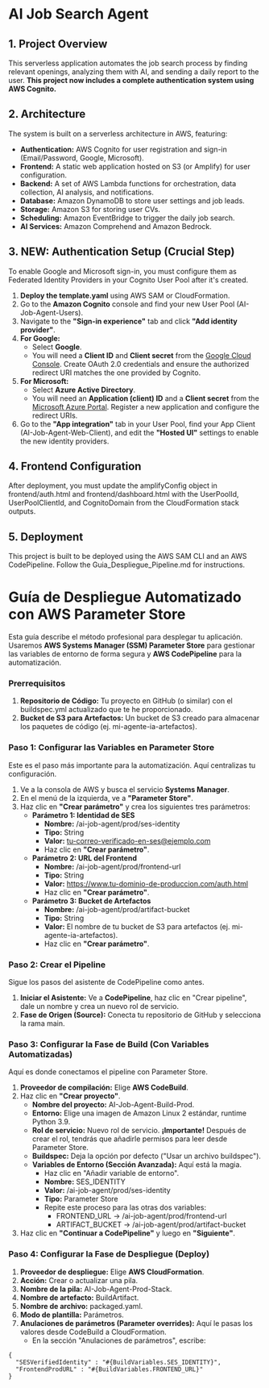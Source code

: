 # **AI Job Search Agent**

## **1\. Project Overview**

This serverless application automates the job search process by finding relevant openings, analyzing them with AI, and sending a daily report to the user. **This project now includes a complete authentication system using AWS Cognito.**

## **2\. Architecture**

The system is built on a serverless architecture in AWS, featuring:

* **Authentication:** AWS Cognito for user registration and sign-in (Email/Password, Google, Microsoft).  
* **Frontend:** A static web application hosted on S3 (or Amplify) for user configuration.  
* **Backend:** A set of AWS Lambda functions for orchestration, data collection, AI analysis, and notifications.  
* **Database:** Amazon DynamoDB to store user settings and job leads.  
* **Storage:** Amazon S3 for storing user CVs.  
* **Scheduling:** Amazon EventBridge to trigger the daily job search.  
* **AI Services:** Amazon Comprehend and Amazon Bedrock.

## **3\. NEW: Authentication Setup (Crucial Step)**

To enable Google and Microsoft sign-in, you must configure them as Federated Identity Providers in your Cognito User Pool after it's created.

1. **Deploy the template.yaml** using AWS SAM or CloudFormation.  
2. Go to the **Amazon Cognito** console and find your new User Pool (AI-Job-Agent-Users).  
3. Navigate to the **"Sign-in experience"** tab and click **"Add identity provider"**.  
4. **For Google:**  
   * Select **Google**.  
   * You will need a **Client ID** and **Client secret** from the [Google Cloud Console](https://console.cloud.google.com/apis/credentials). Create OAuth 2.0 credentials and ensure the authorized redirect URI matches the one provided by Cognito.  
5. **For Microsoft:**  
   * Select **Azure Active Directory**.  
   * You will need an **Application (client) ID** and a **Client secret** from the [Microsoft Azure Portal](https://www.google.com/search?q=https://portal.azure.com/). Register a new application and configure the redirect URIs.  
6. Go to the **"App integration"** tab in your User Pool, find your App Client (AI-Job-Agent-Web-Client), and edit the **"Hosted UI"** settings to enable the new identity providers.

## **4\. Frontend Configuration**

After deployment, you must update the amplifyConfig object in frontend/auth.html and frontend/dashboard.html with the UserPoolId, UserPoolClientId, and CognitoDomain from the CloudFormation stack outputs.

## **5\. Deployment**

This project is built to be deployed using the AWS SAM CLI and an AWS CodePipeline. Follow the Guia\_Despliegue\_Pipeline.md for instructions.



# **Guía de Despliegue Automatizado con AWS Parameter Store**

Esta guía describe el método profesional para desplegar tu aplicación. Usaremos **AWS Systems Manager (SSM) Parameter Store** para gestionar las variables de entorno de forma segura y **AWS CodePipeline** para la automatización.

### **Prerrequisitos**

1. **Repositorio de Código:** Tu proyecto en GitHub (o similar) con el buildspec.yml actualizado que te he proporcionado.  
2. **Bucket de S3 para Artefactos:** Un bucket de S3 creado para almacenar los paquetes de código (ej. mi-agente-ia-artefactos).

### **Paso 1: Configurar las Variables en Parameter Store**

Este es el paso más importante para la automatización. Aquí centralizas tu configuración.

1. Ve a la consola de AWS y busca el servicio **Systems Manager**.  
2. En el menú de la izquierda, ve a **"Parameter Store"**.  
3. Haz clic en **"Crear parámetro"** y crea los siguientes tres parámetros:  
   * **Parámetro 1: Identidad de SES**  
     * **Nombre:** /ai-job-agent/prod/ses-identity  
     * **Tipo:** String  
     * **Valor:** tu-correo-verificado-en-ses@ejemplo.com  
     * Haz clic en **"Crear parámetro"**.  
   * **Parámetro 2: URL del Frontend**  
     * **Nombre:** /ai-job-agent/prod/frontend-url  
     * **Tipo:** String  
     * **Valor:** https://www.tu-dominio-de-produccion.com/auth.html  
     * Haz clic en **"Crear parámetro"**.  
   * **Parámetro 3: Bucket de Artefactos**  
     * **Nombre:** /ai-job-agent/prod/artifact-bucket  
     * **Tipo:** String  
     * **Valor:** El nombre de tu bucket de S3 para artefactos (ej. mi-agente-ia-artefactos).  
     * Haz clic en **"Crear parámetro"**.

### **Paso 2: Crear el Pipeline**

Sigue los pasos del asistente de CodePipeline como antes.

1. **Iniciar el Asistente:** Ve a **CodePipeline**, haz clic en "Crear pipeline", dale un nombre y crea un nuevo rol de servicio.  
2. **Fase de Origen (Source):** Conecta tu repositorio de GitHub y selecciona la rama main.

### **Paso 3: Configurar la Fase de Build (Con Variables Automatizadas)**

Aquí es donde conectamos el pipeline con Parameter Store.

1. **Proveedor de compilación:** Elige **AWS CodeBuild**.  
2. Haz clic en **"Crear proyecto"**.  
   * **Nombre del proyecto:** AI-Job-Agent-Build-Prod.  
   * **Entorno:** Elige una imagen de Amazon Linux 2 estándar, runtime Python 3.9.  
   * **Rol de servicio:** Nuevo rol de servicio. **¡Importante\!** Después de crear el rol, tendrás que añadirle permisos para leer desde Parameter Store.  
   * **Buildspec:** Deja la opción por defecto ("Usar un archivo buildspec").  
   * **Variables de Entorno (Sección Avanzada):** Aquí está la magia.  
     * Haz clic en "Añadir variable de entorno".  
     * **Nombre:** SES\_IDENTITY  
     * **Valor:** /ai-job-agent/prod/ses-identity  
     * **Tipo:** Parameter Store  
     * Repite este proceso para las otras dos variables:  
       * FRONTEND\_URL \-\> /ai-job-agent/prod/frontend-url  
       * ARTIFACT\_BUCKET \-\> /ai-job-agent/prod/artifact-bucket  
3. Haz clic en **"Continuar a CodePipeline"** y luego en **"Siguiente"**.

### **Paso 4: Configurar la Fase de Despliegue (Deploy)**

1. **Proveedor de despliegue:** Elige **AWS CloudFormation**.  
2. **Acción:** Crear o actualizar una pila.  
3. **Nombre de la pila:** AI-Job-Agent-Prod-Stack.  
4. **Nombre de artefacto:** BuildArtifact.  
5. **Nombre de archivo:** packaged.yaml.  
6. **Modo de plantilla:** Parámetros.  
7. **Anulaciones de parámetros (Parameter overrides):** Aquí le pasas los valores desde CodeBuild a CloudFormation.  
   * En la sección "Anulaciones de parámetros", escribe:

```
{
  "SESVerifiedIdentity" : "#{BuildVariables.SES_IDENTITY}",
  "FrontendProdURL" : "#{BuildVariables.FRONTEND_URL}"
}
```


